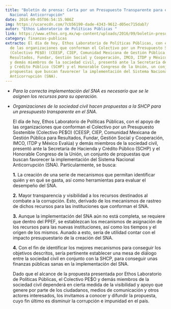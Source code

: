 ```yaml
---
title: "Boletín de prensa: Carta por un Presupuesto Transparente para el Sistema
  Nacional Anticorrupción"
date: 2016-09-05T06:54:15.986Z
img: https://ucarecdn.com/7cb56190-dade-4343-9612-d05ec715dab7/
autor: "Ethos Laboratorio de Políticas Públicas "
link: https://www.ethos.org.mx/wp-content/uploads/2016/09/boletin-presupuesto-transparente-sna.compressed.pdf
category: finanzas-publicas
extracto: El día de hoy, Ethos Laboratorio de Políticas Públicas, con el apoyo
  de las organizaciones que conforman el Colectivo por un Presupuesto Sostenible
  (Colectivo PE$O) (CEESP, CIEP, Comunidad Mexicana de Gestión Pública para
  Resultados, Fundar, Gestión Social y Cooperación, IMCO, ITDP y México Evalúa)
  y demás miembros de la sociedad civil, presentó ante la Secretaría de Hacienda
  y Crédito Público (SCHP) y el Honorable Congreso de la Unión, un conjunto de
  propuestas que buscan favorecer la implementación del Sistema Nacional
  Anticorrupción (SNA).
---
```



* *Para la correcta implementación del SNA es necesario que se le asignen los recursos para su operación.*
* *Organizaciones de la sociedad civil hacen propuestas a la SHCP para un presupuesto transparente en el SNA*.

  El día de hoy, Ethos Laboratorio de Políticas Públicas, con el apoyo de las organizaciones que conforman el Colectivo por un Presupuesto Sostenible (Colectivo PE$O) (CEESP, CIEP, Comunidad Mexicana de Gestión Pública para Resultados, Fundar, Gestión Social y Cooperación, IMCO, ITDP y México Evalúa) y demás miembros de la sociedad civil, presentó ante la Secretaría de Hacienda y Crédito Público (SCHP) y el Honorable Congreso de la Unión, un conjunto de propuestas que buscan favorecer la implementación del Sistema Nacional Anticorrupción (SNA). Particularmente, se busca:

  **1.** La creación de una serie de mecanismos que permitan identificar quién y en qué se gasta, así como herramientas para evaluar el desempeño del SNA.

  **2.** Mayor transparencia y visibilidad a los recursos destinados al combate a la corrupción. Esto, derivado de los mecanismos de rastreo de dichos recursos para las instituciones que conforman el SNA.

  **3.** Aunque la implementación del SNA aún no está completa, se requiere que dentro del PPEF, se establezcan los mecanismos de asignación de los recursos para las nuevas instituciones, así como los tiempos y el origen de los mismos. Aunado a esto, sería de utilidad contar con el impacto presupuestario de la creación del SNA.

  **4.** Con el fin de identificar los mejores mecanismos para conseguir los objetivos descritos, sería pertinente establecer una mesa de diálogo entre la sociedad civil en conjunto con la SHCP, para conseguir unas finanzas públicas sanas en la implementación del SNA.

  Dado que el alcance de la propuesta presentada por Ethos Laboratorio de Políticas Públicas, el Colectivo PE$O y demás miembros de la sociedad civil dependerá en cierta medida de la visibilidad y apoyo que genere por parte de los ciudadanos, medios de comunicación y otros actores interesados, los invitamos a conocer y difundir la propuesta, cuyo fin último es disminuir la corrupción e impunidad en el país.